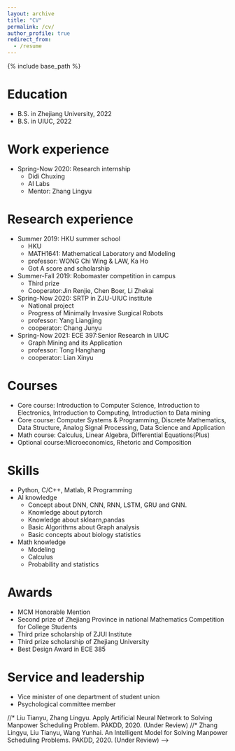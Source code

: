 ```yaml
---
layout: archive
title: "CV"
permalink: /cv/
author_profile: true
redirect_from:
  - /resume
---
```


{% include base_path %}

Education
======
* B.S. in Zhejiang University, 2022
* B.S. in UIUC, 2022

Work experience
======
* Spring-Now 2020: Research internship
  * Didi Chuxing
  * AI Labs
  * Mentor: Zhang Lingyu 
  
Research experience
======
* Summer 2019: HKU summer school
  * HKU
  * MATH1641: Mathematical Laboratory and Modeling
  * professor: WONG Chi Wing & LAW, Ka Ho
  * Got A score and scholarship
* Summer-Fall 2019: Robomaster competition in campus
  * Third prize
  * Cooperator:Jin Renjie, Chen Boer, Li Zhekai
* Spring-Now 2020: SRTP in ZJU-UIUC institute
  * National project
  * Progress of Minimally Invasive Surgical Robots
  * professor: Yang Liangjing
  * cooperator: Chang Junyu
* Spring-Now 2021: ECE 397:Senior Research in UIUC
  * Graph Mining and its Application
  * professor: Tong Hanghang
  * cooperator: Lian Xinyu

  
Courses
======
* Core course: Introduction to Computer Science, Introduction to Electronics, Introduction to Computing, Introduction to Data mining
* Core course: Computer Systems & Programming, Discrete Mathematics, Data Structure, Analog Signal Processing, Data Science and Application
* Math course: Calculus, Linear Algebra, Differential Equations(Plus)
* Optional course:Microeconomics, Rhetoric and Composition
  
Skills
======
* Python, C/C++, Matlab, R Programming
* AI knowledge
  * Concept about DNN, CNN, RNN, LSTM, GRU and GNN.
  * Knowledge about pytorch
  * Knowledge about sklearn,pandas
  * Basic Algorithms about Graph analysis
  * Basic concepts about biology statistics
* Math knowledge
  * Modeling
  * Calculus
  * Probability and statistics

Awards
======
* MCM Honorable Mention
* Second prize of Zhejiang Province in national Mathematics Competition for College Students
* Third prize scholarship of ZJUI Institute
* Third prize scholarship of Zhejiang University
* Best Design Award in ECE 385
  
Service and leadership
======
* Vice minister of one department of student union
* Psychological committee member

<!--
Publications
======
<!--
  <ul>{% for post in site.publications %}
    {% include archive-single-cv.html %}
  {% endfor %}</ul>
-->
//* Liu Tianyu, Zhang Lingyu. Apply Artificial Neural Network to Solving Manpower Scheduling Problem. PAKDD, 2020. (Under Review) 
//* Zhang Lingyu, Liu Tianyu, Wang Yunhai. An Intelligent Model for Solving Manpower Scheduling Problems. PAKDD, 2020. (Under Review)
-->

<!--
Talks
======
  <ul>{% for post in site.talks %}
    //{% include archive-single-talk-cv.html %}
  //{% endfor %}</ul>
  In process 
Teaching
======
  //<ul>{% for post in site.teaching %}
    //{% include archive-single-cv.html %}
  //{% endfor %}</ul>
  In process
-->


